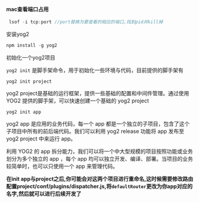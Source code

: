 #### mac查看端口占用

```javascript
 lsof -i tcp:port //port替换为要查看的相应的端口,找到pid并kill掉
```
安装yog2
```javascript
npm install -g yog2
```
初始化一个yog2项目

`yog2 init` 是脚手架命令，用于初始化一些环境与代码，目前提供的脚手架有

`yog2 init project`

yog2 project是基础的运行框架，提供一些基础的配置和中间件管理。通过使用 YOG2 提供的脚手架，可以快速创建一个基础的 yog2 project

`yog2 init app`

yog2 app 是应用的业务代码，每一个 app 都是一个独立的子项目，包含了这个子项目中所有的前后端代码。我们可以利用 yog2 release 功能将 app 发布至 yog2 project 中来运行 app。

利用 YOG2 的 app 拆分能力，我们可以将一个中大型规模的项目按照功能或业务划分为多个独立的 app ，每个 app 均可以独立开发、编译、部署。当项目的业务较简单时，也可以只使用一个 app 来管理代码。

**在init app与project之后,你可能会对这两个项目进行重命名,这时候需要修改路由配置project/conf/plugins/dispatcher.js,将`defaultRouter`更改为你app对应的名字,然后就可以进行后续开发了**

